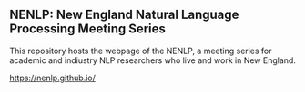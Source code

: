
## NENLP: New England Natural Language Processing Meeting Series

This repository hosts the webpage of the NENLP, a meeting series for academic and indiustry NLP researchers who live and work in New England.

https://nenlp.github.io/
